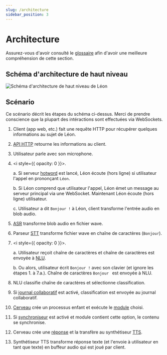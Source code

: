 ```yaml
---
slug: /architecture
sidebar_position: 3
---
```


# Architecture

Assurez-vous d'avoir consulté le [glossaire](/fr-FR/glossary) afin d'avoir une meilleure compréhension de cette section.

## Schéma d'architecture de haut niveau

![Schéma d'architecture de haut niveau de Léon](/img/guide/high-level_architecture_schema.svg "Schéma d'architecture de haut niveau de Léon")

## Scénario

Ce scénario décrit les étapes du schéma ci-dessus. Merci de prendre conscience que la plupart des intéractions sont effectuées via WebSockets.

1. Client (app web, etc.) fait une requête HTTP pour récupérer quelques informations au sujet de Léon.

2. [API HTTP](/fr-FR/glossary#api) retourne les informations au client.

3. Utilisateur parle avec son microphone.

4. <i style={{ opacity: 0 }}>.</i>
   
   a. Si serveur [hotword](/fr-FR/offline#hotword) est lancé, Léon écoute (hors ligne) si utilisateur l'appel en prononçant `Léon`. 
  
   b. Si Léon comprend que utilisateur l'appel, Léon émet un message au serveur principal via une WebSocket. Maintenant Léon écoute (hors ligne) utilisateur.
  
   c. Utilisateur a dit `Bonjour !` à Léon, client transforme l'entrée audio en blob audio.
5. [ASR](/fr-FR/glossary#asr) transforme blob audio en fichier wave.

6. Parseur [STT](/fr-FR/glossary#stt) transforme fichier wave en chaîne de caractères (`Bonjour`).

7. <i style={{ opacity: 0 }}>.</i>
   
   a. Utilisateur reçoit chaîne de caractères et chaîne de caractères est envoyée à [NLU](/fr-FR/glossary#nlu).
   
   b. Ou alors, utilisateur écrit `Bonjour !` avec son clavier (et ignore les étapes 1. à 7.a.). Chaîne de caractères `Bonjour ` est envoyée à NLU.

8. NLU classifie chaîne de caractères et sélectionne classification.

9. Si [journal collaboratif](/fr-FR/collaborative-logger) est activé, classification est envoyée au journal collaboratif.

10. [Cerveau](/fr-FR/glossary#cerveau) crée un processus enfant et exécute le [module](/fr-FR/glossary#modules) choisi.

11. Si [synchroniseur](/fr-FR/glossary#synchroniseur) est activé et module contient cette option, le contenu se synchronise.

12. Cerveau crée une [réponse](/fr-FR/glossary#reponses) et la transfère au synthétiseur [TTS](/fr-FR/glossary#tts).

13. Synthétiseur TTS transforme réponse texte (et l'envoie à utilisateur en tant que texte) en buffeur audio qui est joué par client.
